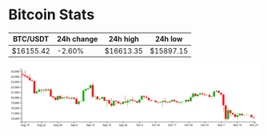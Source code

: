 # Bitcoin Stats

BTC/USDT|24h change|24h high|24h low|
|---|---|---|---|
|$16155.42|-2.60%|$16613.35|$15897.15|

<img src="./chart.svg">
